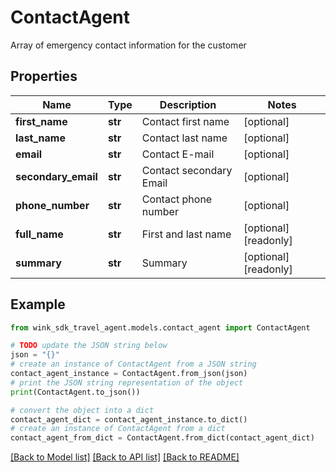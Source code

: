 # ContactAgent

Array of emergency contact information for the customer

## Properties

Name | Type | Description | Notes
------------ | ------------- | ------------- | -------------
**first_name** | **str** | Contact first name | [optional] 
**last_name** | **str** | Contact last name | [optional] 
**email** | **str** | Contact E-mail | [optional] 
**secondary_email** | **str** | Contact secondary Email | [optional] 
**phone_number** | **str** | Contact phone number | [optional] 
**full_name** | **str** | First and last name | [optional] [readonly] 
**summary** | **str** | Summary | [optional] [readonly] 

## Example

```python
from wink_sdk_travel_agent.models.contact_agent import ContactAgent

# TODO update the JSON string below
json = "{}"
# create an instance of ContactAgent from a JSON string
contact_agent_instance = ContactAgent.from_json(json)
# print the JSON string representation of the object
print(ContactAgent.to_json())

# convert the object into a dict
contact_agent_dict = contact_agent_instance.to_dict()
# create an instance of ContactAgent from a dict
contact_agent_from_dict = ContactAgent.from_dict(contact_agent_dict)
```
[[Back to Model list]](../README.md#documentation-for-models) [[Back to API list]](../README.md#documentation-for-api-endpoints) [[Back to README]](../README.md)


